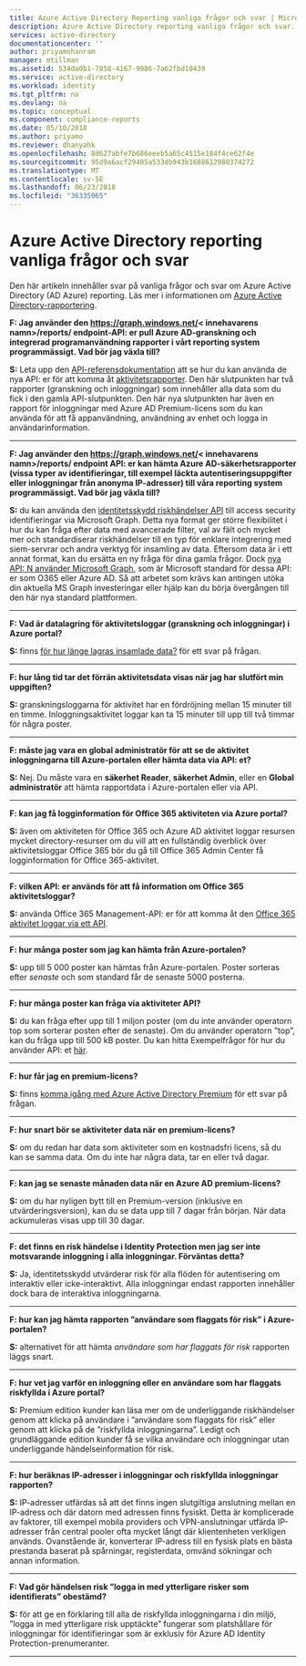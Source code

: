 ```yaml
---
title: Azure Active Directory Reporting vanliga frågor och svar | Microsoft Docs
description: Azure Active Directory reporting vanliga frågor och svar.
services: active-directory
documentationcenter: ''
author: priyamohanram
manager: mtillman
ms.assetid: 534da0b1-7858-4167-9986-7a62fbd10439
ms.service: active-directory
ms.workload: identity
ms.tgt_pltfrm: na
ms.devlang: na
ms.topic: conceptual
ms.component: compliance-reports
ms.date: 05/10/2018
ms.author: priyamo
ms.reviewer: dhanyahk
ms.openlocfilehash: 8d627abfe7b686eeeb5a65c4515e184f4ce62f4e
ms.sourcegitcommit: 95d9a6acf29405a533db943b1688612980374272
ms.translationtype: MT
ms.contentlocale: sv-SE
ms.lasthandoff: 06/23/2018
ms.locfileid: "36335065"
---
```

# <a name="azure-active-directory-reporting-faq"></a>Azure Active Directory reporting vanliga frågor och svar

Den här artikeln innehåller svar på vanliga frågor och svar om Azure Active Directory (AD Azure) reporting. Läs mer i informationen om [Azure Active Directory-rapportering](active-directory-reporting-azure-portal.md). 

**F: Jag använder den https://graph.windows.net/&lt; innehavarens namn&gt;/reports/ endpoint-API: er pull Azure AD-granskning och integrerad programanvändning rapporter i vårt reporting system programmässigt. Vad bör jag växla till?**

**S:** Leta upp den [API-referensdokumentation](https://developer.microsoft.com/graph/) att se hur du kan använda de nya API: er för att komma åt [aktivitetsrapporter](https://docs.microsoft.com/azure/active-directory/active-directory-reporting-api-getting-started-azure-portal). Den här slutpunkten har två rapporter (granskning och inloggningar) som innehåller alla data som du fick i den gamla API-slutpunkten. Den här nya slutpunkten har även en rapport för inloggningar med Azure AD Premium-licens som du kan använda för att få appanvändning, användning av enhet och logga in användarinformation.


--- 

**F: Jag använder den https://graph.windows.net/&lt; innehavarens namn&gt;/reports/ endpoint API: er kan hämta Azure AD-säkerhetsrapporter (vissa typer av identifieringar, till exempel läckta autentiseringsuppgifter eller inloggningar från anonyma IP-adresser) till våra reporting system programmässigt. Vad bör jag växla till?**

**S:** du kan använda den [identitetsskydd riskhändelser API](active-directory-identityprotection-graph-getting-started.md) till access security identifieringar via Microsoft Graph. Detta nya format ger större flexibilitet i hur du kan fråga efter data med avancerade filter, val av fält och mycket mer och standardiserar riskhändelser till en typ för enklare integrering med siem-servrar och andra verktyg för insamling av data. Eftersom data är i ett annat format, kan du ersätta en ny fråga för dina gamla frågor. Dock [nya API: N använder Microsoft Graph](https://developer.microsoft.com/graph/docs/api-reference/beta/resources/identityriskevent), som är Microsoft standard för dessa API: er som O365 eller Azure AD. Så att arbetet som krävs kan antingen utöka din aktuella MS Graph investeringar eller hjälp kan du börja övergången till den här nya standard plattformen.

--- 

**F: Vad är datalagring för aktivitetsloggar (granskning och inloggningar) i Azure portal?** 

**S:** finns [för hur länge lagras insamlade data?](active-directory-reporting-retention.md#q-for-how-long-is-the-collected-data-stored) för ett svar på frågan.

--- 

**F: hur lång tid tar det förrän aktivitetsdata visas när jag har slutfört min uppgiften?**

**S:** granskningsloggarna för aktivitet har en fördröjning mellan 15 minuter till en timme. Inloggningsaktivitet loggar kan ta 15 minuter till upp till två timmar för några poster.

---

**F: måste jag vara en global administratör för att se de aktivitet inloggningarna till Azure-portalen eller hämta data via API: et?**

**S:** Nej. Du måste vara en **säkerhet Reader**, **säkerhet Admin**, eller en **Global administratör** att hämta rapportdata i Azure-portalen eller via API.

---

**F: kan jag få logginformation för Office 365 aktiviteten via Azure portal?**

**S:** även om aktiviteten för Office 365 och Azure AD aktivitet loggar resursen mycket directory-resurser om du vill att en fullständig överblick över aktivitetsloggar Office 365 bör du gå till Office 365 Admin Center få logginformation för Office 365-aktivitet.

---


**F: vilken API: er används för att få information om Office 365 aktivitetsloggar?**

**S:** använda Office 365 Management-API: er för att komma åt den [Office 365 aktivitet loggar via ett API](https://msdn.microsoft.com/office-365/office-365-managment-apis-overview).

---

**F: hur många poster som jag kan hämta från Azure-portalen?**

**S:** upp till 5 000 poster kan hämtas från Azure-portalen. Poster sorteras efter *senaste* och som standard får de senaste 5000 posterna.

---

**F: hur många poster kan fråga via aktiviteter API?**

**S:** du kan fråga efter upp till 1 miljon poster (om du inte använder operatorn top som sorterar posten efter de senaste). Om du använder operatorn ”top”, kan du fråga upp till 500 kB poster. Du kan hitta Exempelfrågor för hur du använder API: et [här](active-directory-reporting-api-getting-started.md).

---

**F: hur får jag en premium-licens?**

**S:** finns [komma igång med Azure Active Directory Premium](fundamentals/active-directory-get-started-premium.md) för ett svar på frågan.

---

**F: hur snart bör se aktiviteter data när en premium-licens?**

**S:** om du redan har data som aktiviteter som en kostnadsfri licens, så du kan se samma data. Om du inte har några data, tar en eller två dagar.

---

**F: kan jag se senaste månaden data när en Azure AD premium-licens?**

**S:** om du har nyligen bytt till en Premium-version (inklusive en utvärderingsversion), kan du se data upp till 7 dagar från början. När data ackumuleras visas upp till 30 dagar.

---

**F: det finns en risk händelse i Identity Protection men jag ser inte motsvarande inloggning i alla inloggningar. Förväntas detta?**

**S:** Ja, identitetsskydd utvärderar risk för alla flöden för autentisering om interaktiv eller icke-interaktivt. Alla inloggningar endast rapporten innehåller dock bara de interaktiva inloggningarna.

---

**F: hur kan jag hämta rapporten ”användare som flaggats för risk” i Azure-portalen?**

**S:** alternativet för att hämta *användare som har flaggats för risk* rapporten läggs snart.

---

**F: hur vet jag varför en inloggning eller en användare som har flaggats riskfyllda i Azure portal?**

**S:** Premium edition kunder kan läsa mer om de underliggande riskhändelser genom att klicka på användare i ”användare som flaggats för risk” eller genom att klicka på de ”riskfyllda inloggningarna”. Ledigt och grundläggande edition kunder få se vilka användare och inloggningar utan underliggande händelseinformation för risk.

---

**F: hur beräknas IP-adresser i inloggningar och riskfyllda inloggningar rapporten?**

**S:** IP-adresser utfärdas så att det finns ingen slutgiltiga anslutning mellan en IP-adress och där datorn med adressen finns fysiskt. Detta är komplicerade av faktorer, till exempel mobila providers och VPN-anslutningar utfärda IP-adresser från central pooler ofta mycket långt där klientenheten verkligen används. Ovanstående är, konverterar IP-adress till en fysisk plats en bästa prestanda baserat på spårningar, registerdata, omvänd sökningar och annan information. 

---

**F: Vad gör händelsen risk ”logga in med ytterligare risker som identifierats” obestämd?**

**S:** för att ge en förklaring till alla de riskfyllda inloggningarna i din miljö, ”logga in med ytterligare risk upptäckte” fungerar som platshållare för inloggningar för identifieringar som är exklusiv för Azure AD Identity Protection-prenumeranter.

---
